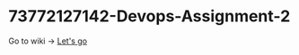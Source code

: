 # 73772127142-Devops-Assignment-2

Go to wiki -> [Let's go](https://github.com/Ronak-Ronu/73772127142-Devops-Assignment-2/wiki/Ansible)
